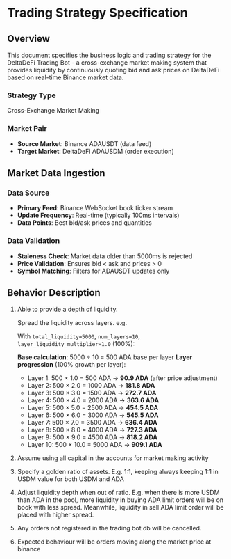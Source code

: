 # Trading Strategy Specification

## Overview

This document specifies the business logic and trading strategy for the DeltaDeFi Trading Bot - a cross-exchange market making system that provides liquidity by continuously quoting bid and ask prices on DeltaDeFi based on real-time Binance market data.

### Strategy Type

Cross-Exchange Market Making

### Market Pair

- **Source Market**: Binance ADAUSDT (data feed)
- **Target Market**: DeltaDeFi ADAUSDM (order execution)

## Market Data Ingestion

### Data Source

- **Primary Feed**: Binance WebSocket book ticker stream
- **Update Frequency**: Real-time (typically 100ms intervals)
- **Data Points**: Best bid/ask prices and quantities

### Data Validation

- **Staleness Check**: Market data older than 5000ms is rejected
- **Price Validation**: Ensures bid < ask and prices > 0
- **Symbol Matching**: Filters for ADAUSDT updates only

## Behavior Description

1. Able to provide a depth of liquidity.

   Spread the liquidity across layers. e.g.

   With `total_liquidity=5000`, `num_layers=10`, `layer_liquidity_multiplier=1.0` (100%):

   **Base calculation**: 5000 ÷ 10 = 500 ADA base per layer
   **Layer progression** (100% growth per layer):

   - Layer 1: 500 × 1.0 = 500 ADA → **90.9 ADA** (after price adjustment)
   - Layer 2: 500 × 2.0 = 1000 ADA → **181.8 ADA**
   - Layer 3: 500 × 3.0 = 1500 ADA → **272.7 ADA**
   - Layer 4: 500 × 4.0 = 2000 ADA → **363.6 ADA**
   - Layer 5: 500 × 5.0 = 2500 ADA → **454.5 ADA**
   - Layer 6: 500 × 6.0 = 3000 ADA → **545.5 ADA**
   - Layer 7: 500 × 7.0 = 3500 ADA → **636.4 ADA**
   - Layer 8: 500 × 8.0 = 4000 ADA → **727.3 ADA**
   - Layer 9: 500 × 9.0 = 4500 ADA → **818.2 ADA**
   - Layer 10: 500 × 10.0 = 5000 ADA → **909.1 ADA**

2. Assume using all capital in the accounts for market making activity

3. Specify a golden ratio of assets. E.g. 1:1, keeping always keeping 1:1 in USDM value for both USDM and ADA

4. Adjust liquidity depth when out of ratio. E.g. when there is more USDM than ADA in the pool, more liquidity in buying ADA limit orders will be on book with less spread. Meanwhile, liquidity in sell ADA limit order will be placed with higher spread.

5. Any orders not registered in the trading bot db will be cancelled.

6. Expected behaviour will be orders moving along the market price at binance
